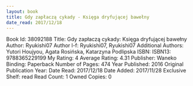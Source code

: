 ```yaml
---
layout: book
title: Gdy zapłaczą cykady - Księga dryfującej bawełny
date_read: 2017/12/18
---
```


Book Id: 38092188
Title: Gdy zapłaczą cykady: Księga dryfującej bawełny
Author: Ryukishi07
Author l-f: Ryukishi07, Ryukishi07
Additional Authors: Yutori Houjyou, Agata Rosińska, Katarzyna Podlipska
ISBN: 
ISBN13: 9788365229199
My Rating: 4
Average Rating: 4.31
Publisher: Waneko
Binding: Paperback
Number of Pages: 474
Year Published: 2016
Original Publication Year: 
Date Read: 2017/12/18
Date Added: 2017/11/28
Exclusive Shelf: read
Read Count: 1
Owned Copies: 0

